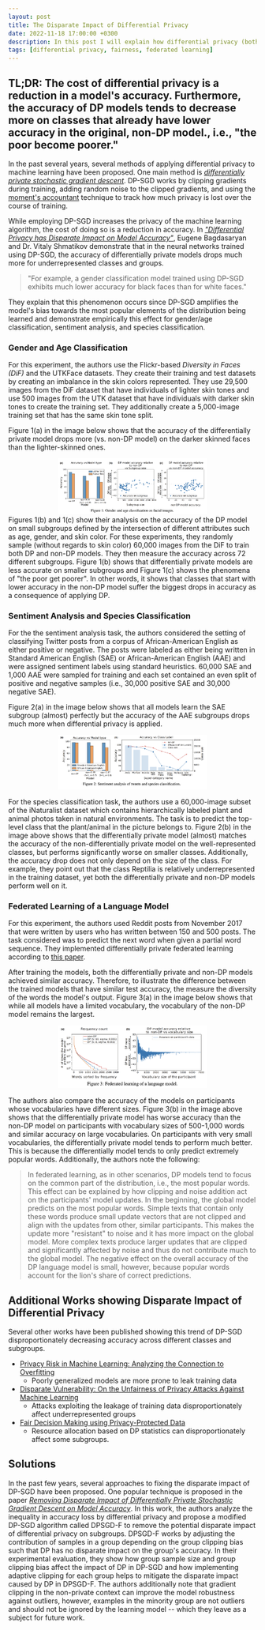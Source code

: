```yaml
---
layout: post
title: The Disparate Impact of Differential Privacy
date: 2022-11-18 17:00:00 +0300
description: In this post I will explain how differential privacy (both global and local) causes non-uniform accuracy degradation among different demographic groups.
tags: [differential privacy, fairness, federated learning]
---
```


## TL;DR: The cost of differential privacy is a reduction in a model's accuracy. Furthermore, the accuracy of DP models tends to decrease more on classes that already have lower accuracy in the original, non-DP model., i.e., "the poor become poorer." 

In the past several years, several methods of applying differential privacy to machine learning have been proposed. One main method is [_differentially private stochastic gradient descent_](https://medium.com/pytorch/differential-privacy-series-part-1-dp-sgd-algorithm-explained-12512c3959a3). DP-SGD works by clipping gradients during training, adding random noise to the clipped gradients, and using the [moment's accountant](https://medium.com/georgian-impact-blog/a-brief-introduction-to-differential-privacy-eacf8722283b#:~:text=better%20alternatives%20exist.-,Deep%20Learning,-Deep%20learning%20is) technique to track how much privacy is lost over the course of training. 

While employing DP-SGD increases the privacy of the machine learning algorithm, the cost of doing so is a reduction in accuracy. In [_"Differential Privacy has Disparate Impact on Model Accuracy"_](https://arxiv.org/abs/1905.12101), Eugene Bagdasaryan and Dr. Vitaly Shmatikov demonstrate that in the neural networks trained using DP-SGD, the accuracy of differentially private models drops much more for underrepresented classes and groups. 

> "For example, a gender classification model trained using DP-SGD exhibits much lower accuracy for black faces than for white faces."

They explain that this phenomenon occurs since DP-SGD amplifies the model's bias towards the most popular elements of the distribution being learned and demonstrate empirically this effect for gender/age classification, sentiment analysis, and species classification. 

### Gender and Age Classification
For this experiment, the authors use the Flickr-based _Diversity in Faces (DiF)_ and the UTKFace datasets. They create their training and test datasets by creating an imbalance in the skin colors represented. They use 29,500 images from the DiF dataset that have individuals of lighter skin tones and use 500 images from the UTK dataset that have individuals with darker skin tones to create the training set. They additionally create a 5,000-image training set that has the same skin tone split. 

Figure 1(a) in the image below shows that the accuracy of the differentially private model drops more (vs. non-DP model) on the darker skinned faces than the lighter-skinned ones. 
<p style="margin:auto; width:60%; align:center;">
  <img src="/assets/img/disp-imp-photos/1.png">
</p>
Figures 1(b) and 1(c) show their analysis on the accuracy of the DP model on small subgroups defined by the intersection of different attributes such as age, gender, and skin color. For these experiments, they randomly sample (without regards to skin color) 60,000 images from the DiF to train both DP and non-DP models. They then measure the accuracy across 72 different subgroups. Figure 1(b) shows that differentially private models are less accurate on smaller subgroups and Figure 1(c) shows the phenomena of "the poor get poorer". In other words, it shows that classes that start with lower accuracy in the non-DP model suffer the biggest drops in accuracy as a consequence of applying DP.

### Sentiment Analysis and Species Classification
For the the sentiment analysis task, the authors considered the setting of classifying Twitter posts from a corpus of African-American English as either positive or negative. The posts were labeled as either being written in Standard American English (SAE) or African-American English (AAE) and were assigned sentiment labels using standard heuristics. 60,000 SAE and 1,000 AAE were sampled for training and each set contained an even split of positive and negative samples (i.e., 30,000 positive SAE and 30,000 negative SAE). 

Figure 2(a) in the image below shows that all models learn the SAE subgroup (almost) perfectly but the accuracy of the AAE subgroups drops much more when differential privacy is applied.
<p style="margin:auto; width:60%; align:center;">
  <img src="/assets/img/disp-imp-photos/2.png">
</p>

For the species classification task, the authors use a 60,000-image subset of the iNaturalist dataset which contains hierarchically labeled plant and animal photos taken in natural environments. The task is to predict the top-level class that the plant/animal in the picture belongs to. Figure 2(b) in the image above shows that the differentially private model (almost) matches the accuracy of the non-differentially private model on the well-represented classes, but performs significantly worse on smaller classes. Additionally, the accuracy drop does not only depend on the size of the class. For example, they point out that the class Reptilia is relatively underrepresented in the training dataset, yet both the differentially private and non-DP models perform well on it.

### Federated Learning of a Language Model
For this experiment, the authors used Reddit posts from November 2017 that were written by users who has written between 150 and 500 posts. The task considered was to predict the next word when given a partial word sequence. They implemented differentially private federated learning according to [this paper](https://arxiv.org/abs/1710.06963). 

After training the models, both the differentially private and non-DP models achieved similar accuracy. Therefore, to illustrate the difference between the trained models that have similar test accuracy, the measure the diversity of the words the model's output. Figure 3(a) in the image below shows that while all models have a limited vocabulary, the vocabulary of the non-DP model remains the largest. 

<p style="margin:auto; width:60%; align:center;">
  <img src="/assets/img/disp-imp-photos/3.png">
</p>

The authors also compare the accuracy of the models on participants whose vocabularies have different sizes. Figure 3(b) in the image above shows that the differentially private model has worse accuracy than the non-DP model on participants with vocabulary sizes of 500-1,000 words and similar accuracy on large vocabularies. On participants with very small vocabularies, the differentially private model tends to perform much better. This is because the differentially model tends to only predict extremely popular words. Additionally, the authors note the following:

> In federated learning, as in other scenarios, DP models tend to focus on the common part of the distribution, i.e., the most popular words. This effect can be explained by how clipping and noise addition act on the participants' model updates. In the beginning, the global model predicts on the most popular words. Simple texts that contain only these words produce small update vectors that are not clipped and align with the updates from other, similar participants. This makes the update more "resistant" to noise and it has more impact on the global model. More complex texts produce larger updates that are clipped and significantly affected by noise and thus do not contribute much to the global model. The negative effect on the overall accuracy of the DP language model is small, however, because popular words account for the lion's share of correct predictions.

## Additional Works showing Disparate Impact of Differential Privacy
Several other works have been published showing this trend of DP-SGD disproportionately decreasing accuracy across different classes and subgroups. 

* [Privacy Risk in Machine Learning: Analyzing the Connection to Overfitting](https://arxiv.org/abs/1709.01604)
  * Poorly generalized models are more prone to leak training data
* [Disparate Vulnerability: On the Unfairness of Privacy Attacks Against Machine Learning](https://deepai.org/publication/disparate-vulnerability-on-the-unfairness-of-privacy-attacks-against-machine-learning)
  * Attacks exploiting the leakage of training data disproportionately affect underrepresented groups
* [Fair Decision Making using Privacy-Protected Data](https://arxiv.org/abs/1905.12744)
  * Resource allocation based on DP statistics can disproportionately affect some subgroups.

## Solutions
In the past few years, several approaches to fixing the disparate impact of DP-SGD have been proposed. One popular technique is proposed in the paper [_Removing Disparate Impact of Differentially Private Stochastic Gradient Descent on Model Accuracy_](https://arxiv.org/abs/2003.03699). In this work, the authors analyze the inequality in accuracy loss by differential privacy and propose a modified DP-SGD algorithm called DPSGD-F to remove the potential disparate impact of differential privacy on subgroups. DPSGD-F works by adjusting the contribution of samples in a group depending on the group clipping bias such that DP has no disparate impact on the group's accuracy. In their experimental evaluation, they show how group sample size and group clipping bias affect the impact of DP in DP-SGD and how implementing adaptive clipping for each group helps to mitigate the disparate impact caused by DP in DPSGD-F. The authors additionally note that gradient clipping in the non-private context can improve the model robustness against outliers, however, examples in the minority group are not outliers and should not be ignored by the learning model -- which they leave as a subject for future work.
